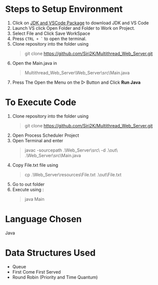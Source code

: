 # Steps to Setup Environment
1) Click on [JDK and VSCode Package](https://aka.ms/vscode-java-installer-win) to download JDK and VS Code
2) Launch VS click Open Folder and Folder to Work on Project.
3) Select File and Click Save WorkSpace
4) Press ``` CTRL + ` ```  to open the terminal. 
5) Clone repository into the folder using  
   > git clone https://github.com/Siri2K/Multithread_Web_Server.git
6) Open the Main.java in
   > Multithread_Web_Server\Web_Server\src\Main.java
7) Press The Open the Menu on the ▻ Button and Click **Run Java**

# To Execute Code
1) Clone repository into the folder using  
   > git clone https://github.com/Siri2K/Multithread_Web_Server.git
2) Open Process Scheduler Project
3) Open Terminal and enter 
   > javac -sourcepath .\Web_Server\src\ -d .\out\ .\Web_Server\src\Main.java
4) Copy File.txt file using
   > cp .\Web_Server\resources\File.txt .\out\File.txt
5) Go to out folder
6) Execute using :
   > java Main
   


# Language Chosen
Java

# Data Structures Used 
- Queue
- First Come First Served
- Round Robin (Priority and Time Quantum)